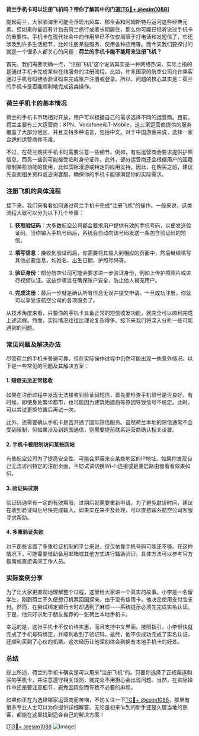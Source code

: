 **荷兰手机卡可以注册飞机吗？带你了解其中的门道[[TG💪+ @esim1088](https://t.me/s/esim1088)]**

提起荷兰，大家脑海里可能会浮现出风车、郁金香和阿姆斯特丹运河这些经典元素。但如果你最近有计划去荷兰旅行或者长期居住，那么你可能已经听说过手机卡的重要性。手机卡在现代社会中的作用早已不仅仅局限于打电话和发短信了，它还涉及到许多生活细节，比如注册某些服务、使用各种应用等。而今天我们要探讨的就是一个很多人都关心的问题：**荷兰的手机卡能不能用来注册飞机？**

首先，我们需要明确一点，“注册飞机”这个说法其实是一种网络热词，实际上指的是通过手机卡完成某些在线服务的注册流程。比如，许多国家的航空公司允许乘客通过手机号码接收验证码来完成账户注册或登录。所以，问题的核心其实是：荷兰的手机卡是否能顺利地完成这类操作。

### 荷兰手机卡的基本情况

荷兰的手机卡市场相对开放，用户可以根据自己的需求选择不同的运营商。目前，荷兰主要有三大运营商：KPN、Vodafone和T-Mobile。这三家运营商提供的服务覆盖了大部分地区，并且支持多种语言，包括中文。对于中国游客来说，选择一家合适的运营商并不难。

不过，在荷兰购买手机卡时需要注意一些细节。例如，有些运营商会要求提供护照信息，而另一些则可能接受临时身份证件。此外，部分运营商还会根据用户的国籍限制某些功能的使用，比如国际漫游或特定的应用支持。因此，在购买之前，建议先查阅相关资料或咨询客服，确保你的手机卡能够满足你的实际需求。

### 注册飞机的具体流程

接下来，我们来看看如何通过荷兰手机卡完成“注册飞机”的操作。一般来说，这类流程大致可以分为以下几个步骤：

1. **获取验证码**：大多数航空公司都会要求用户提供有效的手机号码，以便发送验证码。当你输入手机号码后，系统会自动向该号码发送一条包含验证码的短信。
   
2. **填写信息**：接收到验证码后，你需要将其输入到相应的页面中，然后继续填写其他必要信息，如姓名、出生日期、护照号码等。

3. **验证身份**：部分航空公司可能会要求进一步验证身份，例如上传护照照片或进行视频认证。这些步骤旨在确保账户安全，防止他人冒充用户。

4. **完成注册**：最后一步就是确认所有信息无误并提交申请。一旦成功注册，你就可以享受该航空公司的各项服务了。

从技术角度来看，只要你的手机卡具备正常的短信收发功能，就完全可以顺利完成上述流程。然而，实际情况往往比理论复杂得多。接下来我们将深入分析一些可能遇到的问题。

### 常见问题及解决办法

尽管荷兰的手机卡普遍可靠，但在实际操作过程中仍然可能出现一些意外情况。以下是一些常见的问题及其解决方案：

#### 1. 短信无法正常接收
如果在注册过程中发现无法接收到验证码短信，首先要检查手机信号是否良好。有时候，即使身处繁华都市，也可能因为建筑物遮挡等原因导致信号不稳定。此时，可以尝试更换位置后再试一次。

此外，还需要确认手机卡是否开通了国际短信服务。虽然荷兰本地的短信通常不会受到限制，但如果涉及到跨国通信，则需要提前联系运营商确认相关设置。

#### 2. 手机卡被限制访问某些网站
有些航空公司为了提高安全性，可能会屏蔽来自某些地区的IP地址。如果你发现自己无法访问特定的注册页面，不妨试试切换Wi-Fi连接或是重启路由器看看效果如何。

#### 3. 验证码过期
验证码通常有一定的有效期限，过期后就需要重新申请。为了避免耽误时间，建议在收到验证码后尽快完成输入。如果实在来不及处理，可以直接联系航空公司客服寻求帮助。

#### 4. 多重验证失败
对于那些设置了多重验证机制的平台来说，仅仅依靠手机号码可能还不够。在这种情况下，可能需要借助备用邮箱或其他方式进行辅助验证。具体方法可以参考官方指南或直接询问工作人员。

### 实际案例分享

为了让大家更直观地理解整个过程，这里给大家讲一个真实的故事。小李是一名留学生，刚到荷兰不久便想订机票回国探亲。由于没有信用卡，他决定使用支付宝支付。然而，在尝试绑定银行卡时却遇到了麻烦——系统提示必须先完成实名认证。于是，他只好求助于朋友推荐的一张荷兰本地手机卡。

幸运的是，这张手机卡不仅价格实惠，而且支持中文界面。按照指引，小李很快就完成了手机号码绑定，并顺利收到了验证码。最终，他不仅成功完成了实名认证，还顺利买到了心仪的机票。这次经历让他深刻体会到拥有本地手机卡的好处。

### 总结

综上所述，荷兰的手机卡确实是可以用来“注册飞机”的。只要你选择了正规渠道购买的手机卡，并注意遵守相关规则，就完全不用担心会出现问题。当然，在实际操作中还是要注意细节，避免因疏忽而导致不必要的麻烦。

如果你正在为选择哪家运营商而苦恼，不妨关注一下[TG💪+ @esim1088](https://t.me/s/esim1088)，那里有很多专业人士可以为你提供详细解答。无论是初来乍到的新手还是久居当地的熟客，都能在这里找到适合自己的解决方案！

[[TG💪+ @esim1088](https://t.me/s/esim1088) ![Image](https://i.postimg.cc/4NQfJmqS/Snipaste-2025-05-13-00-14-12.png)]